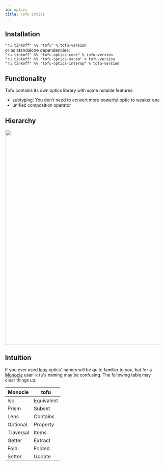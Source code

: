 ```yaml
---
id: optics
title: Tofu optics
---
```


## Installation
`"ru.tinkoff" %% "tofu" % tofu-version`  
or as standalone dependencies:   
`"ru.tinkoff" %% "tofu-optics-core" % tofu-version`  
`"ru.tinkoff" %% "tofu-optics-macro" % tofu-version`  
`"ru.tinkoff" %% "tofu-optics-interop" % tofu-version`  
 
## Functionality
Tofu contains its own optics library with some notable features:
- subtyping: You don't need to convert more powerful optic to weaker one
- unified composition operator

Hierarchy
---------

<img src="/docs_img/optics-hierarchy.png" height="700">

Intuition
---------

If you ever used [lens](https://github.com/ekmett/lens) optics' names will be quite familiar to you,
but for a [Monocle](https://github.com/julien-truffaut/Monocle) user `Tofu`'s naming may be confusing. The following table may clear things up:

| Monocle | tofu |
|---------|------|
| Iso | Equivalent |
| Prism | Subset |
| Lens | Contains |
| Optional | Property |
| Traversal | Items |
| Getter | Extract |
| Fold | Folded |
| Setter | Update |
